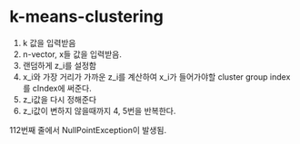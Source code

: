 # k-means-clustering

1. k 값을 입력받음
2. n-vector, x들 값을 입력받음.
3. 랜덤하게 z_i를 설정함
4. x_i와 가장 거리가 가까운 z_i를 계산하여 x_i가 들어가야할 cluster group index를 cIndex에 써준다.
5. z_i값을 다시 정해준다
6. z_i값이 변하지 않을때까지 4, 5번을 반복한다.




112번째 줄에서 NullPointException이 발생됨.
